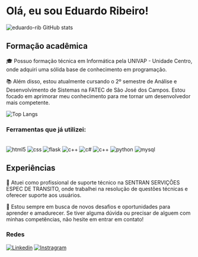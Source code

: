 # Olá, eu sou Eduardo Ribeiro!

![eduardo-rib GitHub stats](https://github-readme-stats.vercel.app/api?username=eduardo-rib&show_icons=true&theme=tokyonight)

## Formação acadêmica

🎓 Possuo formação técnica em Informática pela UNIVAP - Unidade Centro, onde adquiri uma sólida base de conhecimento em programação.

📚 Além disso, estou atualmente cursando o 2º semestre de Análise e Desenvolvimento de Sistemas na FATEC de São José dos Campos. Estou focado em aprimorar meu conhecimento para me tornar um desenvolvedor mais competente.

![Top Langs](https://github-readme-stats.vercel.app/api/top-langs/?username=eduardo-rib&layout=compact)

### Ferramentas que já utilizei:

<div style = "display: inline_block"></br>
    <img align="center" alt="html5" src="https://img.shields.io/badge/HTML-239120?style=for-the-badge&logo=html5&logoColor=white"/>
    <img align="center" alt="css" src="https://img.shields.io/badge/CSS-239120?&style=for-the-badge&logo=css3&logoColor=white"/>
    <img align="center" alt="flask" src="https://img.shields.io/badge/Flask-000000?style=for-the-badge&logo=flask&logoColor=white"/>
    <img align="center" alt="c++" src="https://img.shields.io/badge/C%2B%2B-00599C?style=for-the-badge&logo=c%2B%2B&logoColor=white"/>
    <img align="center" alt="c#" src="https://img.shields.io/badge/C%23-239120?style=for-the-badge&logo=c-sharp&logoColor=white"/>
    <img align="center" alt="c++" src="https://img.shields.io/badge/Java-ED8B00?style=for-the-badge&logo=openjdk&logoColor=white"/>
    <img align="center" alt="python" src="https://img.shields.io/badge/Python-3776AB?style=for-the-badge&logo=python&logoColor=white"/>
    <img align="center" alt="mysql" src="https://img.shields.io/badge/MySQL-00000F?style=for-the-badge&logo=mysql&logoColor=white"/>
</div>

## Experiências

🔧 Atuei como profissional de suporte técnico na SENTRAN SERVIÇÕES ESPEC DE TRANSITO, onde trabalhei na resolução de questões técnicas e oferecer suporte aos usuários. 

💼 Estou sempre em busca de novos desafios e oportunidades para aprender e amadurecer. Se tiver alguma dúvida ou precisar de alguem com minhas competências, não hesite em entrar em contato!

### Redes
[![Linkedin](https://img.shields.io/badge/LinkedIn-0077B5?style=for-the-badge&logo=linkedin&logoColor=white)](https://www.linkedin.com/in/eduardo-ribeiro-4b78002b2)
[![Instragram](https://img.shields.io/badge/Instagram-E4405F?style=for-the-badge&logo=instagram&logoColor=white)](https://www.instagram.com/dudu__rib/)
